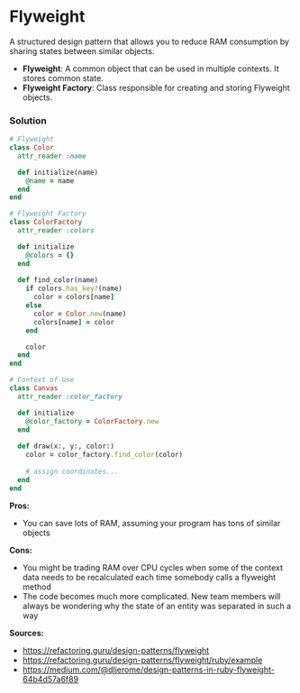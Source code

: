 # Flyweight

A structured design pattern that allows you to reduce RAM consumption by sharing states between similar objects.

- **Flyweight**: A common object that can be used in multiple contexts. It stores common state.
- **Flyweight Factory**: Class responsible for creating and storing Flyweight objects.

### Solution
``` Ruby
# Flyweight
class Color
  attr_reader :name

  def initialize(name)
    @name = name
  end
end

# Flyweight Factory
class ColorFactory
  attr_reader :colors

  def initialize
    @colors = {}
  end
  
  def find_color(name)
    if colors.has_key?(name)
      color = colors[name]
    else
      color = Color.new(name)
      colors[name] = color
    end

    color
  end
end

# Context of Use
class Canvas
  attr_reader :color_factory

  def initialize
    @color_factory = ColorFactory.new
  end
  
  def draw(x:, y:, color:)
    color = color_factory.find_color(color)
    
    # assign coordinates...
  end
end
```

**Pros:**
- You can save lots of RAM, assuming your program has tons of similar objects

**Cons:**
- You might be trading RAM over CPU cycles when some of the context data needs to be recalculated each time somebody calls a flyweight method
- The code becomes much more complicated. New team members will always be wondering why the state of an entity was separated in such a way

**Sources:**
- https://refactoring.guru/design-patterns/flyweight
- https://refactoring.guru/design-patterns/flyweight/ruby/example
- https://medium.com/@dljerome/design-patterns-in-ruby-flyweight-64b4d57a6f89
